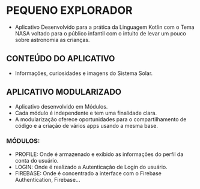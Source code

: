 # PEQUENO EXPLORADOR
- Aplicativo Desenvolvido para a prática da Linguagem Kotlin com o Tema NASA voltado para o público infantil com o intuito de levar um pouco sobre astronomia as crianças.

## CONTEÚDO DO APLICATIVO
- Informações, curiosidades e imagens do Sistema Solar.

## APLICATIVO MODULARIZADO
- Aplicativo desenvolvido em Módulos.
- Cada módulo é independente e tem uma finalidade clara.
- A modularização oferece oportunidades para o compartilhamento de código e a criação de vários apps usando a mesma base.

### MÓDULOS:
- PROFILE: Onde é armazenado e exibido as informações do perfil da conta do usuário.
- LOGIN: Onde é realizado a Autenticação de Login do usuário.
- FIREBASE: Onde é concentrado a interface com o Firebase Authentication, Firebase...